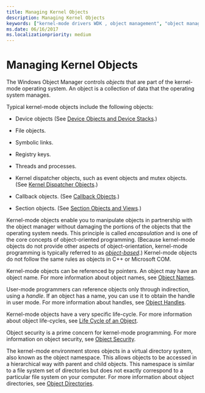 ```yaml
---
title: Managing Kernel Objects
description: Managing Kernel Objects
keywords: ["kernel-mode drivers WDK , object management", "object manager WDK kernel", "object management WDK kernel", "referencing objects", "object names WDK user-mode", "object management WDK user-mode", "kernel-mode objects WDK"]
ms.date: 06/16/2017
ms.localizationpriority: medium
---
```


# Managing Kernel Objects





The Windows Object Manager controls *objects* that are part of the kernel-mode operating system. An object is a collection of data that the operating system manages.

Typical kernel-mode objects include the following objects:

-   Device objects (See [Device Objects and Device Stacks](introduction-to-device-objects.md).)

-   File objects.

-   Symbolic links.

-   Registry keys.

-   Threads and processes.

-   Kernel dispatcher objects, such as event objects and mutex objects. (See [Kernel Dispatcher Objects](./introduction-to-kernel-dispatcher-objects.md).)

-   Callback objects. (See [Callback Objects](callback-objects.md).)

-   Section objects. (See [Section Objects and Views](section-objects-and-views.md).)

Kernel-mode objects enable you to manipulate objects in partnership with the object manager without damaging the portions of the objects that the operating system needs. This principle is called *encapsulation* and is one of the core concepts of object-oriented programming. (Because kernel-mode objects do not provide other aspects of object-orientation, kernel-mode programming is typically referred to as [*object-based*](object-based.md).) Kernel-mode objects do not follow the same rules as objects in C++ or Microsoft COM.

Kernel-mode objects can be referenced by pointers. An object may have an object name. For more information about object names, see [Object Names](object-names.md).

User-mode programmers can reference objects only through indirection, using a *handle*. If an object has a name, you can use it to obtain the handle in user mode. For more information about handles, see [Object Handles](object-handles.md).

Kernel-mode objects have a very specific life-cycle. For more information about object life-cycles, see [Life Cycle of an Object](life-cycle-of-an-object.md).

Object security is a prime concern for kernel-mode programming. For more information on object security, see [Object Security](access-rights.md).

The kernel-mode environment stores objects in a virtual directory system, also known as the object namespace. This allows objects to be accessed in a hierarchical way with parent and child objects. This namespace is similar to a file system set of directories but does not exactly correspond to a particular file system on your computer. For more information about object directories, see [Object Directories](object-directories.md).

 

